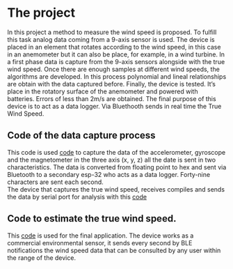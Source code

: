 # The project
In this project a method to measure the wind speed is proposed. To fulfill this task analog data coming from a 9-axis sensor is used. The device is  placed in an element that rotates according to the wind speed, in this case in an anemometer but it can also be place, for example, in a wind turbine.
In a first phase data is capture from the 9-axis sensors alongside with the true wind speed.
Once there are enough samples at different wind speeds, the algorithms are developed. In this process polynomial and lineal relationships are obtain with the data captured before.
Finally, the device is tested. It’s place in the rotatory surface of the anemometer and powered with batteries. Errors of less than 2m/s are obtained. The final purpose of this device is to act as a data logger. Via Bluethooth sends in real time the True Wind Speed.
## Code of the data capture process
This code is used [code](https://github.com/jsa-m/Wind_IOT/blob/main/WIND_IOT_ESP1_captura/WIND_IOT_ESP1_captura.ino) to capture the data of the accelerometer, gyroscope and the magnetometer in the three axis (x, y, z) all the date is sent in two characteristics. The data is converted from floating point to hex and sent via Bluetooth to a secondary esp-32 who acts as a data logger. Forty-nine characters are sent each second.  
The device that captures the true wind speed, receives compiles and sends the data by serial port for analysis with this  [code](https://github.com/jsa-m/Wind_IOT/blob/main/WIND_IOT_ESP2_captura/WIND_IOT_ESP2_captura.ino)

## Code to estimate the true wind speed.
This [code](https://github.com/jsa-m/Wind_IOT/blob/main/WIND_IOT_ESP1_APP/WIND_IOT_ESP1_APP.ino) is used for the final application. The device works as a commercial environmental sensor, it sends every second by BLE notifications the wind speed data that can be consulted by any user within the range of the device.
